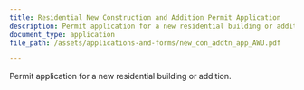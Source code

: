 ```yaml
---
title: Residential New Construction and Addition Permit Application
description: Permit application for a new residential building or addition.
document_type: application
file_path: /assets/applications-and-forms/new_con_addtn_app_AWU.pdf

---
```

Permit application for a new residential building or addition.
